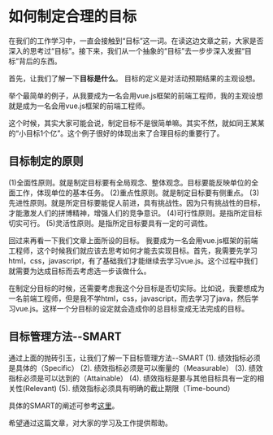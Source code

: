 ﻿# 如何制定合理的目标

在我们的工作学习中，一直会接触到“目标”这一词。在读这边文章之前，大家是否深入的思考过“目标”。接下来，我们从一个抽象的“目标”去一步步深入发掘“目标”背后的东西。

首先，让我们了解一下**目标是什么**。
目标的定义是对活动预期结果的主观设想。

举个最简单的例子，从我要成为一名会用vue.js框架的前端工程师，我的主观设想就是成为一名会用vue.js框架的前端工程师。

这个时候，其实大家可能会说，制定目标不是很简单嘛。其实不然，就如同王某某的“小目标1个亿”。这个例子很好的体现出来了合理目标的重要行了。

## 目标制定的原则
(1)全面性原则。就是制定目标要有全局观念、整体观念。目标要能反映单位的全面工作，体现单位的基本任务。
(2)重点性原则。就是制定目标要有侧重点。
(3)先进性原则。就是所定目标要能促人前进，具有挑战性。因为只有挑战性的目标，才能激发人们的拼博精神，增强人们的竞争意识。
(4)可行性原则。是指所定目标切实可行。
(5)灵活性原则。是指所定目标要具有一定的可调性。

回过来再看一下我们文章上面所设的目标。
我要成为一名会用vue.js框架的前端工程师，这个时候我们就应该去思考如何才能去实现目标。首先，我需要先学习html，css，javascript，有了基础我们才能继续去学习vue.js。这个过程中我们就需要为达成目标而去考虑选一步该做什么。

在制定分目标的时候，还需要考虑我这个分目标是否切实际。比如说，我要想成为一名前端工程师，但是我不学html，css，javascript，而去学习了java，然后学习vue.js。这样一个分目标的设定就会造成你的总目标变成无法完成的目标。

## 目标管理方法--SMART
通过上面的抛砖引玉，让我们了解一下目标管理方法--SMART
(1). 绩效指标必须是具体的（Specific）
(2). 绩效指标必须是可以衡量的（Measurable）
(3). 绩效指标必须是可以达到的（Attainable）
(4). 绩效指标是要与其他目标具有一定的相关性(Relevant)
(5). 绩效指标必须具有明确的截止期限（Time-bound）

具体的SMART的阐述可参考[这里](https://baike.baidu.com/item/SMART%E5%8E%9F%E5%88%99/8575850?fr=aladdin)。

希望通过这篇文章，对大家的学习及工作提供帮助。